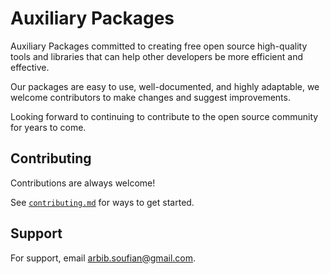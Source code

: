 # Auxiliary Packages

Auxiliary Packages committed to creating free open source high-quality tools and libraries that can help other developers be more efficient and effective.

Our packages are easy to use, well-documented, and highly adaptable, we welcome contributors to make changes and suggest improvements.

Looking forward to continuing to contribute to the open source community for years to come.


## Contributing

Contributions are always welcome!

See [`contributing.md`](https://github.com/auxiliarypkgs/.github/blob/main/contributing.md) for ways to get started.

## Support

For support, email arbib.soufian@gmail.com.
